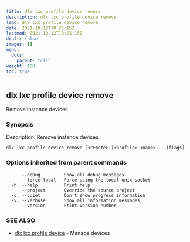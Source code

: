 ```yaml
---
title: dlx lxc profile device remove
description: dlx lxc profile device remove
lead: dlx lxc profile device remove
date: 2021-10-12T10:25:15Z
lastmod: 2021-10-12T10:25:15Z
draft: false
images: []
menu:
  docs:
    parent: "cli"
weight: 100
toc: true
---
```

## dlx lxc profile device remove

Remove instance devices

### Synopsis

Description:
  Remove instance devices



```
dlx lxc profile device remove [<remote>:]<profile> <name>... [flags]
```

### Options inherited from parent commands

```
      --debug         Show all debug messages
      --force-local   Force using the local unix socket
  -h, --help          Print help
      --project       Override the source project
  -q, --quiet         Don't show progress information
  -v, --verbose       Show all information messages
      --version       Print version number
```

### SEE ALSO

* [dlx lxc profile device](/docs/cmd/dlx_lxc_profile_device)	 - Manage devices

